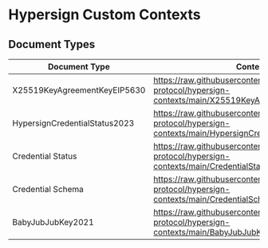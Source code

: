 # Hypersign Custom Contexts

## Document Types

| Document Type | Context URL |
| ---- | ----------- |
| X25519KeyAgreementKeyEIP5630 | https://raw.githubusercontent.com/hypersign-protocol/hypersign-contexts/main/X25519KeyAgreementKeyEIP5630.jsonld |
| HypersignCredentialStatus2023 | https://raw.githubusercontent.com/hypersign-protocol/hypersign-contexts/main/HypersignCredentialStatus2023.jsonld |
| Credential Status | https://raw.githubusercontent.com/hypersign-protocol/hypersign-contexts/main/CredentialStatus.jsonld |
| Credential Schema | https://raw.githubusercontent.com/hypersign-protocol/hypersign-contexts/main/CredentialSchema.jsonld |
| BabyJubJubKey2021 | https://raw.githubusercontent.com/hypersign-protocol/hypersign-contexts/main/BabyJubJubKey2021.jsonld |
